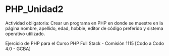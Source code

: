 # PHP_Unidad2

Actividad obligatoria: 
Crear un programa en PHP en donde se muestre en la página nombre, apellido, edad, hobbie, editor de código preferido y sistema operativo utilizado.

Ejercicio de PHP para el Curso PHP Full Stack - Comisión 1115 [Codo a Codo 4.0 - GCBA]
